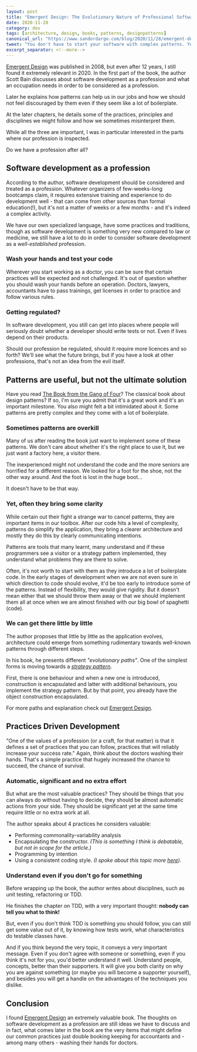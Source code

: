 ```yaml
---
layout: post
title: "Emergent Design: The Evolutionary Nature of Professional Software Development by Scott Bain"
date: 2020-11-28
category: dev
tags: [architecture, design, books, patterns, designpatterns]
canonical_url: "https://www.sandordargo.com/blog/2020/11/28/emergent-design"
tweet: "You don't have to start your software with complex patterns. You can get there little by little."
excerpt_separator: <!--more-->
---
```

[Emergent Design](https://amzn.to/3pSFGSf) was published in 2008, but even after 12 years, I still found it extremely relevant in 2020. In the first part of the book, the author Scott Bain discusses about software development as a profession and what an occupation needs in order to be considered as a profession.
<!--more-->

Later he explains how patterns can help us in our jobs and how we should not feel discouraged by them even if they seem like a lot of boilerplate.

At the later chapters, he details some of the practices, principles and disciplines we might follow and how we sometimes misinterpret them.

While all the three are important, I was in particular interested in the parts where our profession is inspected. 

Do we have a profession after all?

## Software development as a profession

According to the author, software development should be considered and treated as a profession. Whatever organizers of few-weeks-long bootcamps claim, it requires extensive training and experience to do development well - that can come from other sources than formal education(!), but it's not a matter of weeks or a few months - and it's indeed a complex activity.

We have our own specialized language, have some practices and traditions, though as software development is something very new compared to law or medicine, we still have a lot to do in order to consider software development as a _well-established_ profession.

### Wash your hands and test your code

Wherever you start working as a doctor, you can be sure that certain practices will be expected and not challenged. It's out of question whether you should wash your hands before an operation. Doctors, lawyers, accountants have to pass trainings, get licenses in order to practice and follow various rules.

### Getting regulated?

In software development, you still can get into places where people will seriously doubt whether a developer should write tests or not. Even if lives depend on their products.

Should our profession be regulated, should it require more licences and so forth? We'll see what the future brings, but if you have a look at other professions, that's not an idea from the evil itself.

## Patterns are useful, but not the ultimate solution

Have you read [The Book from the Gang of Four](https://amzn.to/36VKyO2)? The classical book about design patterns? If so, I'm sure you admit that it's a great work and it's an important milestone. You also might felt a bit intimidated about it. Some patterns are pretty complex and they come with a lot of boilerplate.

### Sometimes patterns are overkill

Many of us after reading the book just want to implement some of these patterns. We don't care about whether it's the right place to use it, but we just want a factory here, a visitor there.

The inexperienced might not understand the code and the more seniors are horrified for a different reason. We looked for a foot for the shoe, not the other way around. And the foot is lost in the huge boot...

It doesn't have to be that way.

### Yet, often they bring some clarity

While certain out their fight a strange war to cancel patterns, they are important items in our toolbox. After our code hits a level of complexity, patterns do simplify the application, they bring a clearer architecture and mostly they do this by clearly communicating intentions.

Patterns are tools that many learnt, many understand and if these programmers see a visitor or a strategy pattern implemented, they understand what problems they are there to solve.

Often, it's not worth to start with them as they introduce a lot of boilerplate code. In the early stages of development when we are not even sure in which direction to code should evolve, it'd be too early to introduce some of the patterns. Instead of flexibility, they would give rigidity. But it doesn't mean either that we should throw them away or that we should implement them all at once when we are almost finished with our big bowl of spaghetti (code).

### We can get there little by little

The author proposes that little by little as the application evolves, architecture could emerge from something rudimentary towards well-known patterns through different steps. 

In his book, he presents different _"evolutionary paths"_. One of the simplest forms is moving towards a _[strategy pattern](https://refactoring.guru/design-patterns/strategy)_.

First, there is one behaviour and when a new one is introduced, construction is encapsulated and latter with additional behaviours, you implement the strategy pattern. But by that point, you already have the object construction encapsulated.

For more paths and explanation check out [Emergent Design](https://amzn.to/3pSFGSf).

## Practices Driven Development

"One of the values of a profession (or a craft, for that matter) is that it defines a set of practices that you can follow, practices that will reliably increase your success rate." Again, think about the doctors washing their hands. That's a simple practice that hugely increased the chance to succeed, the chance of survival.

### Automatic, significant and no extra effort

But what are the most valuable practices? They should be things that you can always do without having to decide, they should be almost automatic actions from your side. They should be significant yet at the same time require little or no extra work at all.

The author speaks about 4 practices he considers valuable:
- Performing commonality-variability analysis
- Encapsulating the constructor. _(This is something I think is debatable, but not in scope for the article.)_
- Programming by intention
- Using a consistent coding style. _(I spoke about this topic more [here](https://www.youtube.com/watch?v=CNDejB6Hg5A))_.

### Understand even if you don't go for something

Before wrapping up the book, the author writes about disciplines, such as unit testing, refactoring or TDD. 

He finishes the chapter on TDD, with a very important thought: **nobody can tell you what to think!** 

But, even if you don't think TDD is something you should follow, you can still get some value out of it, by knowing how tests work, what characteristics do testable classes have. 

And if you think beyond the very topic, it conveys a very important message. Even if you don't agree with someone or something, even if you think it's not for you, you'd better understand it well. Understand people, concepts, better than their supporters. It will give you both clarity on why you are against something (or maybe you will become a supporter yourself), and besides you will get a handle on the advantages of the techniques you dislike.  

## Conclusion

I found [Emergent Design](https://amzn.to/3pSFGSf) an extremely valuable book. The thoughts on software development as a profession are still ideas we have to discuss and in fact, what comes later in the book are the very items that might define our common practices just double booking keeping for accountants and - among many others -  washing their hands for doctors. 